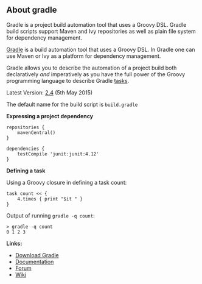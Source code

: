 ## About gradle

Gradle is a project build automation tool that uses a Groovy DSL. Gradle build scripts support Maven and Ivy repositories as well as plain file system for dependency management.

[Gradle](http://gradle.org/) is a build automation tool that uses a Groovy DSL. In Gradle one can use Maven or Ivy as a platform for dependency management.

Gradle allows you to describe the automation of a project build both declaratively _and_ imperatively as you have the full power of the Groovy programming language to describe Gradle [tasks](http://www.gradle.org/docs/current/userguide/userguide_single.html#tutorial_using_tasks).

Latest Version: [2.4](https://gradle.org/docs/current/release-notes) (5th May 2015)

The default name for the build script is `build.gradle`

**Expressing a project dependency**

    repositories {
        mavenCentral()
    }

    dependencies {
        testCompile 'junit:junit:4.12'
    }

**Defining a task**

Using a Groovy closure in defining a task count:

    task count << {
        4.times { print "$it " }
    }

Output of running `gradle -q count`:

    > gradle -q count
    0 1 2 3

**Links:**

*   [Download Gradle](http://www.gradle.org/downloads)
*   [Documentation](http://www.gradle.org/documentation)
*   [Forum](http://forums.gradle.org/gradle)
*   [Wiki](http://en.wikipedia.org/wiki/Gradle)